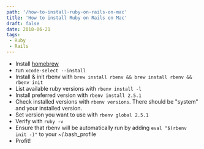 ```yaml
---
path: '/how-to-install-ruby-on-rails-on-mac'
title: 'How to install Ruby on Rails on Mac'
draft: false
date: 2018-06-21
tags: 
 - Ruby
 - Rails
---
```


- Install [homebrew](https://brew.sh)
- run `xcode-select --install`
- Install & init rbenv with `brew install rbenv && brew install rbenv && rbenv init`
- List available ruby versions with `rbenv install -l`
- Install preferred version with `rbenv install 2.5.1`
- Check installed versions with  `rbenv versions`. There should be "system" and your installed version.
- Set version you want to use with `rbenv global 2.5.1`
- Verify with `ruby -v`
- Ensure that rbenv will be automatically run by adding `eval "$(rbenv init -)"` to your ~/.bash_profile
- Profit!
